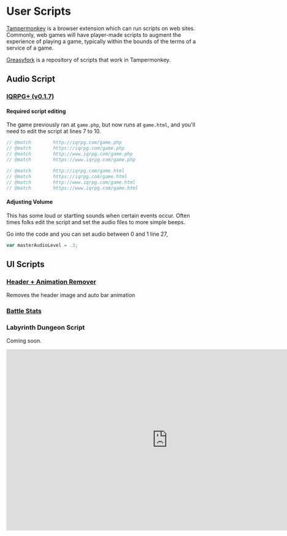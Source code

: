 # User Scripts

[Tampermonkey](https://www.tampermonkey.net/) is a browser extension which can run scripts on web sites. Commonly, web games will have player-made scripts to augment the experience of playing a game, typically within the bounds of the terms of a service of a game.

[Greasyfork](https://greasyfork.org/en/scripts?q=iqrpg) is a repository of scripts that work in Tampermonkey.

## Audio Script

### [IQRPG+ (v0.1.7)](https://greasyfork.org/en/scripts/398028-iqrpg)

#### Required script editing

The game previously ran at `game.php`, but now runs at `game.html`, and you'll need to edit the script at lines 7 to 10.

```javascript
// @match        http://iqrpg.com/game.php
// @match        https://iqrpg.com/game.php
// @match        http://www.iqrpg.com/game.php
// @match        https://www.iqrpg.com/game.php
```

```javascript
// @match        http://iqrpg.com/game.html
// @match        https://iqrpg.com/game.html
// @match        http://www.iqrpg.com/game.html
// @match        https://www.iqrpg.com/game.html
```

#### Adjusting Volume

This has some loud or startling sounds when certain events occur. Often times folks edit the script and set the audio files to more simple beeps.

Go into the code and you can set audio between 0 and 1 line 27,

```javascript
var masterAudioLevel = .3;
```

## UI Scripts

### [Header + Animation Remover](https://greasyfork.org/en/scripts/437923-iqrpg-header-animation-remover)

Removes the header image and auto bar animation

### [Battle Stats](https://greasyfork.org/en/scripts/436718-iqrpg-battle-stats)


### Labyrinth Dungeon Script

Coming soon.

<iframe width="840" height="472" src="https://www.youtube.com/embed/9kRA_ZdP9MI" title="YouTube video player" frameborder="0" allow="accelerometer; autoplay; clipboard-write; encrypted-media; gyroscope; picture-in-picture" allowfullscreen></iframe>
